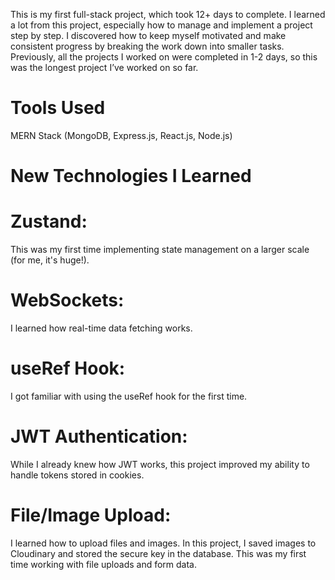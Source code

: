 This is my first full-stack project, which took 12+ days to complete. I learned a lot from this project, especially how to manage and implement a project step by step. I discovered how to keep myself motivated and make consistent progress by breaking the work down into smaller tasks. Previously, all the projects I worked on were completed in 1-2 days, so this was the longest project I’ve worked on so far.

# Tools Used
MERN Stack (MongoDB, Express.js, React.js, Node.js)
# New Technologies I Learned

# Zustand:
This was my first time implementing state management on a larger scale (for me, it's huge!).
# WebSockets:
I learned how real-time data fetching works.
# useRef Hook:
I got familiar with using the useRef hook for the first time.
# JWT Authentication:
While I already knew how JWT works, this project improved my ability to handle tokens stored in cookies.
# File/Image Upload:
I learned how to upload files and images. In this project, I saved images to Cloudinary and stored the secure key in the database. This was my first time working with file uploads and form data.
